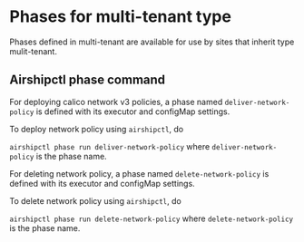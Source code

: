 # Phases for multi-tenant type

Phases defined in multi-tenant are available for use by sites
that inherit type mulit-tenant.

## Airshipctl phase command

For deploying calico network v3 policies, a phase named
`deliver-network-policy` is defined with its executor and configMap settings.

To deploy network policy using `airshipctl`, do

`airshipctl phase run deliver-network-policy` where `deliver-network-policy` is the phase name.

For deleting network policy, a phase named `delete-network-policy` is defined with its executor and configMap settings.

To delete network policy using `airshipctl`, do

`airshipctl phase run delete-network-policy` where `delete-network-policy` is the phase name.
